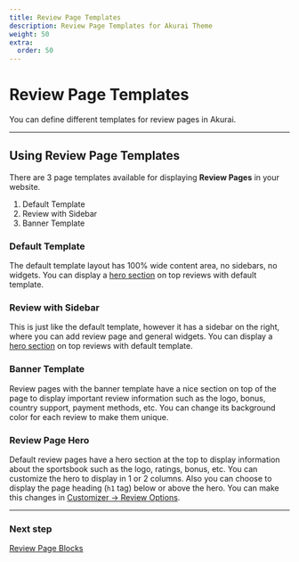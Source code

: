 ```yaml
---
title: Review Page Templates
description: Review Page Templates for Akurai Theme
weight: 50
extra:
  order: 50
---
```


# Review Page Templates

You can define different templates for review pages in Akurai.

---

## Using Review Page Templates

There are 3 page templates available for displaying **Review Pages** in your website.

1. Default Template
2. Review with Sidebar
3. Banner Template

### Default Template

The default template layout has 100% wide content area, no sidebars, no widgets.
You can display a [hero section](#review-page-hero) on top reviews with default template.

### Review with Sidebar

This is just like the default template, however it has a sidebar on the right, where you can add review page and general widgets.
You can display a [hero section](#review-page-hero) on top reviews with default template.

### Banner Template

Review pages with the banner template have a nice section on top of the page to display important review information such as the logo, bonus, country support, payment methods, etc. You can change its background color for each review to make them unique.

### Review Page Hero

Default review pages have a hero section at the top to display information about the sportsbook such as the logo, ratings, bonus, etc. You can customize the hero to display in 1 or 2 columns. Also you can choose to display the page heading (`h1` tag) below or above the hero. You can make this changes in [Customizer &#8594; Review Options](/docs/akurai/customizations/#review-options).

---

### Next step

[Review Page Blocks](/docs/akurai/review-page-blocks/)
